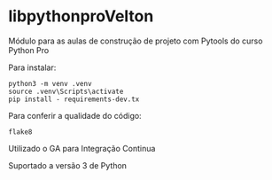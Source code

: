 # libpythonproVelton
Módulo para as aulas de construção de projeto com Pytools do curso Python Pro


Para instalar:
````console
python3 -m venv .venv
source .venv\Scripts\activate
pip install - requirements-dev.tx
````
Para conferir a qualidade do código:
```console
flake8
```

Utilizado o GA para Integração Continua

Suportado a versão 3 de Python
